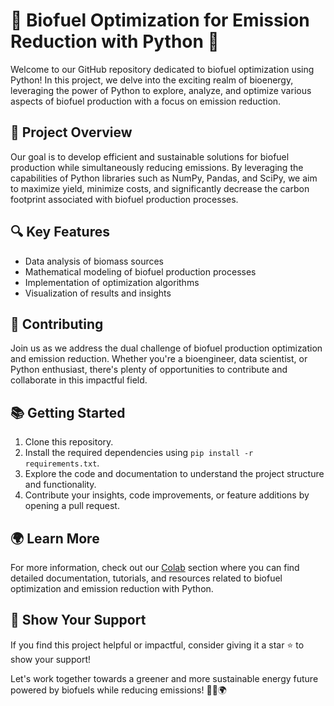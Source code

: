 # 🌱 Biofuel Optimization for Emission Reduction with Python 🐍

Welcome to our GitHub repository dedicated to biofuel optimization using Python! In this project, we delve into the exciting realm of bioenergy, leveraging the power of Python to explore, analyze, and optimize various aspects of biofuel production with a focus on emission reduction.

## 🚀 Project Overview

Our goal is to develop efficient and sustainable solutions for biofuel production while simultaneously reducing emissions. By leveraging the capabilities of Python libraries such as NumPy, Pandas, and SciPy, we aim to maximize yield, minimize costs, and significantly decrease the carbon footprint associated with biofuel production processes.

## 🔍 Key Features

- Data analysis of biomass sources
- Mathematical modeling of biofuel production processes
- Implementation of optimization algorithms
- Visualization of results and insights

## 🤝 Contributing

Join us as we address the dual challenge of biofuel production optimization and emission reduction. Whether you're a bioengineer, data scientist, or Python enthusiast, there's plenty of opportunities to contribute and collaborate in this impactful field.

## 📚 Getting Started

1. Clone this repository.
2. Install the required dependencies using `pip install -r requirements.txt`.
3. Explore the code and documentation to understand the project structure and functionality.
4. Contribute your insights, code improvements, or feature additions by opening a pull request.

## 🌍 Learn More

For more information, check out our [Colab]([wiki](https://colab.research.google.com/drive/1r701f0_AZsq52yWd2ZVRQA3hfYA7Zn8u?usp=sharing)) section where you can find detailed documentation, tutorials, and resources related to biofuel optimization and emission reduction with Python.



## 🌟 Show Your Support

If you find this project helpful or impactful, consider giving it a star ⭐️ to show your support!

Let's work together towards a greener and more sustainable energy future powered by biofuels while reducing emissions! 🌿🔋🌍
